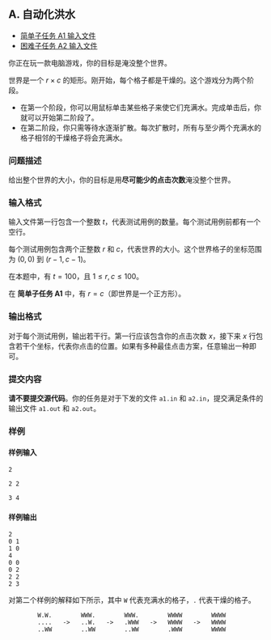 ## A. 自动化洪水

- [简单子任务 A1 输入文件](https://ipsc.ksp.sk/2017/real/problems/a1.in)
- [困难子任务 A2 输入文件](https://ipsc.ksp.sk/2017/real/problems/a2.in)

你正在玩一款电脑游戏，你的目标是淹没整个世界。

世界是一个 $r \times c$ 的矩形。刚开始，每个格子都是干燥的。这个游戏分为两个阶段。

- 在第一个阶段，你可以用鼠标单击某些格子来使它们充满水。完成单击后，你就可以开始第二阶段了。
- 在第二阶段，你只需等待水逐渐扩散。每次扩散时，所有与至少两个充满水的格子相邻的干燥格子将会充满水。

### 问题描述

给出整个世界的大小，你的目标是用**尽可能少的点击次数**淹没整个世界。

### 输入格式

输入文件第一行包含一个整数 $t$，代表测试用例的数量。每个测试用例前都有一个空行。

每个测试用例包含两个正整数 $r$ 和 $c$，代表世界的大小。这个世界格子的坐标范围为 $(0,0)$ 到 $(r-1,c-1)$。

在本题中，有 $t=100$，且 $1 \le r,c \le 100$。

在 **简单子任务 A1** 中，有 $r=c$（即世界是一个正方形）。

### 输出格式

对于每个测试用例，输出若干行。第一行应该包含你的点击次数 $x$，接下来 $x$ 行包含若干个坐标，代表你点击的位置。如果有多种最佳点击方案，任意输出一种即可。

### 提交内容

**请不要提交源代码**。你的任务是对于下发的文件 `a1.in` 和 `a2.in`，提交满足条件的输出文件 `a1.out` 和 `a2.out`。

### 样例

#### 样例输入

```plain
2

2 2

3 4
```

#### 样例输出

```plain
2
0 1
1 0
4
0 0
0 2
2 2
2 3
```

对第二个样例的解释如下所示，其中 `W` 代表充满水的格子，`.` 代表干燥的格子。

```plain
        W.W.        WWW.        WWW.        WWWW        WWWW
        ....   ->   ..W.   ->   .WWW   ->   WWWW   ->   WWWW
        ..WW        ..WW        ..WW        .WWW        WWWW
```